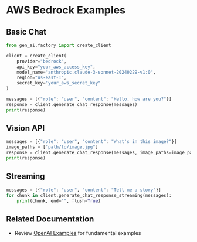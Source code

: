 # AWS Bedrock Examples

## Basic Chat

```python
from gen_ai.factory import create_client

client = create_client(
    provider="bedrock",
    api_key="your_aws_access_key",
    model_name="anthropic.claude-3-sonnet-20240229-v1:0",
    region="us-east-1",
    secret_key="your_aws_secret_key"
)

messages = [{"role": "user", "content": "Hello, how are you?"}]
response = client.generate_chat_response(messages)
print(response)
```

## Vision API

```python
messages = [{"role": "user", "content": "What's in this image?"}]
image_paths = ["path/to/image.jpg"]
response = client.generate_chat_response(messages, image_paths=image_paths)
print(response)
```

## Streaming

```python
messages = [{"role": "user", "content": "Tell me a story"}]
for chunk in client.generate_chat_response_streaming(messages):
    print(chunk, end="", flush=True)
```

## Related Documentation

- Review [OpenAI Examples](openai_examples.md) for fundamental examples
